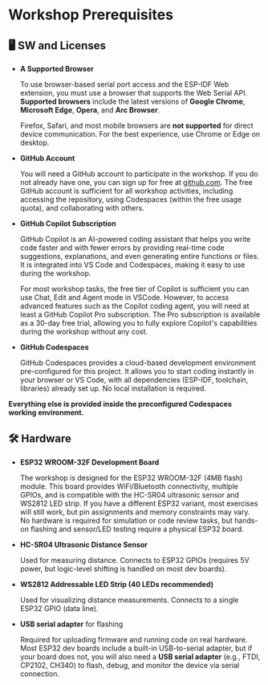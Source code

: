 
# Workshop Prerequisites

## 🖥️ SW and Licenses

- **A Supported Browser**

    To use browser-based serial port access and the ESP-IDF Web extension, you must use a browser that supports the Web Serial API. **Supported browsers** include the latest versions of **Google Chrome**, **Microsoft Edge**, **Opera**, and **Arc Browser**.

    Firefox, Safari, and most mobile browsers are **not supported** for direct device communication. For the best experience, use Chrome or Edge on desktop.

- **GitHub Account**

    You will need a GitHub account to participate in the workshop. If you do not already have one, you can sign up for free at [github.com](https://github.com/). The free GitHub account is sufficient for all workshop activities, including accessing the repository, using Codespaces (within the free usage quota), and collaborating with others.

- **GitHub Copilot Subscription**

    GitHub Copilot is an AI-powered coding assistant that helps you write code faster and with fewer errors by providing real-time code suggestions, explanations, and even generating entire functions or files. It is integrated into VS Code and Codespaces, making it easy to use during the workshop.

    For most workshop tasks, the free tier of Copilot is sufficient you can use Chat, Edit and Agent mode in VSCode. However, to access advanced features such as the Copilot coding agent, you will need at least a GitHub Copilot Pro subscription. The Pro subscription is available as a 30-day free trial, allowing you to fully explore Copilot's capabilities during the workshop without any cost.

- **GitHub Codespaces**

    GitHub Codespaces provides a cloud-based development environment pre-configured for this project. It allows you to start coding instantly in your browser or VS Code, with all dependencies (ESP-IDF, toolchain, libraries) already set up. No local installation is required.

**Everything else is provided inside the preconfigured Codespaces working environment.**

## 🛠️ Hardware

- **ESP32 WROOM-32F Development Board**

    The workshop is designed for the ESP32 WROOM-32F (4MB flash) module. This board provides WiFi/Bluetooth connectivity, multiple GPIOs, and is compatible with the HC-SR04 ultrasonic sensor and WS2812 LED strip. If you have a different ESP32 variant, most exercises will still work, but pin assignments and memory constraints may vary. No hardware is required for simulation or code review tasks, but hands-on flashing and sensor/LED testing require a physical ESP32 board.

- **HC-SR04 Ultrasonic Distance Sensor**

    Used for measuring distance. Connects to ESP32 GPIOs (requires 5V power, but logic-level shifting is handled on most dev boards).

- **WS2812 Addressable LED Strip (40 LEDs recommended)**

    Used for visualizing distance measurements. Connects to a single ESP32 GPIO (data line).

- **USB serial adapter** for flashing

    Required for uploading firmware and running code on real hardware. Most ESP32 dev boards include a built-in USB-to-serial adapter, but if your board does not, you will also need a **USB serial adapter** (e.g., FTDI, CP2102, CH340) to flash, debug, and monitor the device via serial connection.
